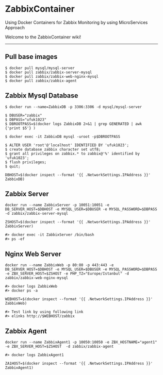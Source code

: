 # ZabbixContainer
Using Docker Containers for Zabbix Monitoring by using MicroServices Approach 

Welcome to the ZabbixContainer wiki!

***

## Pull base images
```
$ docker pull mysql/mysql-server
$ docker pull zabbix/zabbix-server-mysql
$ docker pull zabbix/zabbix-web-nginx-mysql
$ docker pull zabbix/zabbix-agent
```

## Zabbix Mysql Database
```
$ docker run --name=ZabbixDB -p 3306:3306 -d mysql/mysql-server
```

```
$ DBUSER="zabbix"
$ DBPASS="ufuk1023" 
$ DBROOTPASS=$(docker logs ZabbixDB 2>&1 | grep GENERATED | awk {'print $5'} )
```

```
$ docker exec -it ZabbixDB mysql -uroot -p$DBROOTPASS 
```
```
$ ALTER USER 'root'@'localhost' IDENTIFIED BY 'ufuk1023';
$ create database zabbix character set utf8;
$ grant all privileges on zabbix.* to zabbix@'%' identified by 'ufuk1023';
$ flush privileges;
$ quit;
```

```DBHOST=$(docker inspect --format '{{ .NetworkSettings.IPAddress }}' ZabbixDB)```

## Zabbix Server

```docker run --name ZabbixServer -p 10051:10051 -e DB_SERVER_HOST=$DBHOST -e MYSQL_USER=$DBUSER -e MYSQL_PASSWORD=$DBPASS -d zabbix/zabbix-server-mysql```

```ZSHOST=$(docker inspect --format '{{ .NetworkSettings.IPAddress }}' ZabbixServer)```

```
#> docker exec -it ZabbixServer /bin/bash
#> ps -ef
```

## Nginx Web Server

```docker run --name ZabbixWeb -p 80:80 -p 443:443 -e DB_SERVER_HOST=$DBHOST -e MYSQL_USER=$DBUSER -e MYSQL_PASSWORD=$DBPASS -e ZBX_SERVER_HOST=$ZSHOST -e PHP_TZ="Europe/Istanbul" -d zabbix/zabbix-web-nginx-mysql```

```
#> docker logs ZabbixWeb
#> docker ps -a
```

```WEBHOST=$(docker inspect --format '{{ .NetworkSettings.IPAddress }}' ZabbixWeb)```

```
#> Test link by using following link
#> elinks http://$WEBHOST/zabbix
```

## Zabbix Agent

```docker run --name ZabbixAgent1 -p 10050:10050 -e ZBX_HOSTNAME="agent1" -e ZBX_SERVER_HOST=$ZSHOST  -d zabbix/zabbix-agent```

```
#> docker logs ZabbixAgent1
```

```ZA1HOST=$(docker inspect --format '{{ .NetworkSettings.IPAddress }}' ZabbixAgent1)```
